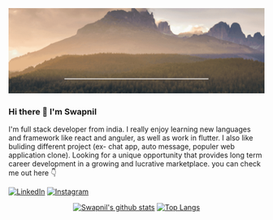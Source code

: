 ![gif](https://github.com/SwapnilDhamdhere/SwapnilDhamdhere/blob/main/img/Swapnil%20Dhamdhere.gif?raw=true)

### Hi there 👋 I'm Swapnil

I'm full stack developer from india. I really enjoy learning new languages and framework like react and anguler, as well as work in flutter. I also like buliding different project (ex- chat app, auto message, populer web application clone). Looking for a unique opportunity that provides long term career development in a growing and lucrative marketplace. you can check me out here 👇

<a href="https://www.linkedin.com/in/swapnil-dhamdhere-5781321b9" target="_blank"><img src="https://img.shields.io/badge/LinkedIn-%230077B5.svg?&style=flat-square&logo=linkedin&logoColor=white" alt="LinkedIn"></a>
<a href="https://www.instagram.com/swapnil.s.dhamdhere/" target="_blank"><img src="https://img.shields.io/badge/Instagram-%23E4405F.svg?&style=flat-square&logo=instagram&logoColor=white" alt="Instagram"></a>

<div align="center">


[![Swapnil's github stats](https://github-readme-stats.vercel.app/api?username=SwapnilDhamdhere&show_icons=true&title_color=2257EA&icon_color=2257EA&bg_color=f7f7f7)](https://github.com/SwapnilDhamdhere/github-readme-stats)
[![Top Langs](https://github-readme-stats.vercel.app/api/top-langs/?username=SwapnilDhamdhere&title_color=2257EA&bg_color=f7f7f7&hide=html,css)](https://github.com/SwapnilDhamdhere/github-readme-stats)

</div>
<!--
**SwapnilDhamdhere/SwapnilDhamdhere** is a ✨ _special_ ✨ repository because its `README.md` (this file) appears on your GitHub profile.

Here are some ideas to get you started:

- 🔭 I’m currently working on ...
- 🌱 I’m currently learning ...
- 👯 I’m looking to collaborate on ...
- 🤔 I’m looking for help with ...
- 💬 Ask me about ...
- 📫 How to reach me: ...
- 😄 Pronouns: ...
- ⚡ Fun fact: ...
-->
